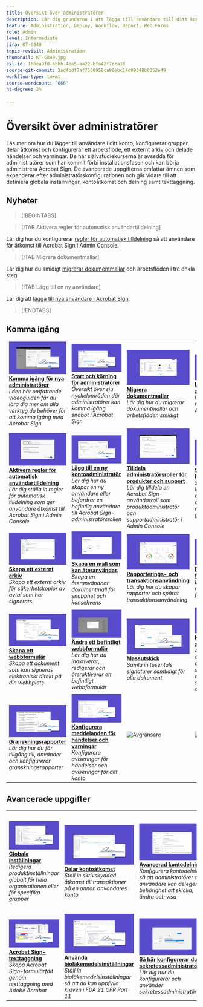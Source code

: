 ```yaml
---
title: Översikt över administratörer
description: Lär dig grunderna i att lägga till användare till ditt konto, konfigurera grupper, dela åtkomst och konfigurera ett arbetsflöde, ett externt arkiv och delade händelser och varningar
feature: Administration, Deploy, Workflow, Report, Web Forms
role: Admin
level: Intermediate
jira: KT-6849
topic-revisit: Administration
thumbnail: KT-6849.jpg
exl-id: 1b6ea9f0-6bbb-4ea5-aa22-bfa42f7cca18
source-git-commit: 2ad4bdf7af7560958ca90ebc14d09348b0352e49
workflow-type: tm+mt
source-wordcount: '666'
ht-degree: 2%

---
```


# Översikt över administratörer

Läs mer om hur du lägger till användare i ditt konto, konfigurerar grupper, delar åtkomst och konfigurerar ett arbetsflöde, ett externt arkiv och delade händelser och varningar. De här självstudiekurserna är avsedda för administratörer som har kommit förbi installationsfasen och kan börja administrera Acrobat Sign. De avancerade uppgifterna omfattar ämnen som expanderar efter administratörskonfigurationen och går vidare till att definiera globala inställningar, kontoåtkomst och delning samt texttaggning.

## Nyheter

>[!BEGINTABS]

>[!TAB Aktivera regler för automatisk användartilldelning]

Lär dig hur du konfigurerar [regler för automatisk tilldelning](automatic-assignment-rules.md) så att användare får åtkomst till Acrobat Sign i Admin Console.

>[!TAB Migrera dokumentmallar]

Lär dig hur du smidigt [migrerar dokumentmallar](docusign-templates.md) och arbetsflöden i tre enkla steg.

>[!TAB Lägg till en ny användare]

Lär dig att [lägga till nya användare i Acrobat Sign](add-users-to-your-account.md).

>[!ENDTABS]

## Komma igång

<table style="table-layout:fixed">
<tr>
  <td>
    <a href="get-started-admin.md">
      <img alt="Komma igång för nya administratörer" src="../assets/get-started-admin.png" />
    </a>
    <div>
    <a href="get-started-admin.md"><strong>Komma igång för nya administratörer</strong></a>
    </div>
    <em>I den här omfattande videoguiden får du lära dig mer om alla verktyg du behöver för att komma igång med Acrobat Sign</em>
    <br>
  </td>
  <td>
    <a href="up-and-running-admin.md">
      <img alt="Komma igång för administratörer" src="../assets/up-and-running.png" />
    </a>
    <div>
    <a href="up-and-running-admin.md"><strong>Start och körning för administratörer</strong></a>
    </div>
    <em>Översikt över sju nyckelområden där administratörer kan komma igång snabbt i Acrobat Sign</em>
    <br>
  </td>
  <td>
    <a href="docusign-templates.md">
      <img alt="Migrera dokumentmallar" src="../assets/migrate-templates.png" />
    </a>
    <div>
    <a href="docusign-templates.md"><strong>Migrera dokumentmallar</strong></a>
    </div>
    <em>Lär dig hur du migrerar dokumentmallar och arbetsflöden smidigt</em>
    <br>
  </td>
  <td>
    <a href="add-users-to-your-account.md">
      <img alt="Lägg till en ny användare" src="../assets/add-user.png" />
    </a>
    <div>
    <a href="add-users-to-your-account.md"><strong>Lägg till en ny användare</strong></a>
    </div>
    <em>Lär dig lägga till nya användare i Acrobat Sign</em>
    <br>
  </td>
</tr>
<tr>
  <td>
    <a href="automatic-assignment-rules.md">
      <img alt="Aktivera regler för automatisk användartilldelning" src="../assets/automatic-assignment.png" />
    </a>
    <div>
    <a href="automatic-assignment-rules.md"><strong>Aktivera regler för automatisk användartilldelning</strong></a>
    </div>
    <em>Lär dig ställa in regler för automatisk tilldelning som ger användare åtkomst till Acrobat Sign i Admin Console</em>
    <br>
  </td>
  <td>
    <a href="add-admin.md">
      <img alt="Lägg till en ny kontoadministratör" src="../assets/add-admin.png" />
    </a>
    <div>
    <a href="add-admin.md"><strong>Lägg till en ny kontoadministratör</strong></a>
    </div>
    <em>Lär dig hur du skapar en ny användare eller befordrar en befintlig användare till Acrobat Sign-administratörsrollen</em>
    <br>
  </td>
    <td>
      <a href="promote-admin.md">
        <img alt="Tilldela administratörsroller för produkter och support" src="../assets/assign-product.png" />
      </a>
      <div>
      <a href="promote-admin.md"><strong>Tilldela administratörsroller för produkter och support</strong></a>
      </div>
      <em>Lär dig tilldela en Acrobat Sign-användarroll som produktadministratör och supportadministratör i Admin Console</em>
      <br>
    </td>
    <td>
      <a href="create-and-manage-groups.md">
        <img alt="Skapa och hantera grupper" src="../assets/groups.png" />
      </a>
      <div>
      <a href="create-and-manage-groups.md"><strong>Skapa och hantera grupper</strong></a>
      </div>
      <em>Skapa grupper, lägg till användare i grupper och redigera gruppinställningar</em>
      <br>
    </td>
</tr>
<tr>
 <td>
      <a href="set-up-your-external-archive.md">
        <img alt="Upprätta ett externt arkiv" src="../assets/external-archive.png" />
      </a>
      <div>
      <a href="set-up-your-external-archive.md"><strong>Skapa ett externt arkiv</strong></a>
      </div>
      <em>Skapa ett externt arkiv för säkerhetskopior av avtal som har signerats</em>
      <br>
    </td>
  <td>
    <a href="../sign-advanced-users/create-a-template.md">
      <img alt="Skapa en återanvändbar mall" src="../assets/create-template.png" />
    </a>
    <div>
    <a href="../sign-advanced-users/create-a-template.md"><strong>Skapa en mall som kan återanvändas</strong></a>
    </div>
    <em>Skapa en återanvändbar dokumentmall för snabbhet och konsekvens</em>
    <br>
  </td>
  <td>
    <a href="../sign-advanced-users/creating-a-report.md">
      <img alt="Rapportering och transaktionsanvändning" src="../assets/reporting.png" />
    </a>
    <div>
    <a href="../sign-advanced-users/creating-a-report.md"><strong>Rapporterings- och transaktionsanvändning</strong></a>
    </div>
    <em>Lär dig hur du skapar rapporter och spårar transaktionsanvändning</em>
    <br>
  </td>
  <td>
    <a href="report-options.md">
      <img alt="Rapportalternativ för användare" src="../assets/report-options.png" />
    </a>
    <div>
    <a href="report-options.md"><strong>Rapportalternativ för användare</strong></a>
    </div>
    <em>Lär dig ställa in rapportalternativ för användare</em>
    <br>
  </td>
</tr>  
<tr>
   <td>
    <a href="../sign-advanced-users/webform.md">
      <img alt="Skapa ett webbformulär" src="../assets/web-form.png" />
    </a>
    <div>
    <a href="../sign-advanced-users/webform.md"><strong>Skapa ett webbformulär</strong></a>
    </div>
    <em>Skapa ett dokument som kan signeras elektroniskt direkt på din webbplats</em>
    <br>
  </td>
  <td>
    <a href="../sign-advanced-users/modify-webform.md">
      <img alt="Ändra ett befintligt webbformulär" src="../assets/modify-web-form.png" />
    </a>
    <div>
    <a href="../sign-advanced-users/modify-webform.md"><strong>Ändra ett befintligt webbformulär</strong></a>
    </div>
    <em>Lär dig hur du inaktiverar, redigerar och återaktiverar ett befintligt webbformulär</em>
    <br>
  </td>
  <td>
    <a href="../sign-advanced-users/megasign.md">
      <img alt="Massutskick" src="../assets/send-in-bulk.png" />
    </a>
    <div>
    <a href="../sign-advanced-users/megasign.md"><strong>Massutskick</strong></a>
    </div>
    <em>Samla in tusentals signaturer samtidigt för alla dokument</em>
    <br>
  </td>
  <td>
    <a href="building-a-custom-workflow.md">
      <img alt="Konfigurera ett arbetsflöde" src="../assets/workflow.png" />
    </a>
    <div>
    <a href="building-a-custom-workflow.md"><strong>Konfigurera ett arbetsflöde</strong></a>
    </div>
    <em>Automatisera arbetsflöden för dokument för att snabbt få elektroniska signaturer och data</em>
    <br>
  </td>
</tr>
<tr>
     <td>
    <a href="audit-reports.md">
      <img alt="Granskningsrapporter" src="../assets/audit-report.png" />
    </a>
    <div>
    <a href="audit-reports.md"><strong>Granskningsrapporter</strong></a>
    </div>
    <em>Lär dig hur du får tillgång till, använder och konfigurerar granskningsrapporter</em>
    <br>
    </td>
    <td>
      <a href="set-up-shared-events-and-alert.md">
        <img alt="Konfigurera delade händelser och varningar" src="../assets/notifications.png" />
      </a>
      <div>
      <a href="set-up-shared-events-and-alert.md"><strong>Konfigurera meddelanden för händelser och varningar</strong></a>
      </div>
      <em>Konfigurera aviseringar för händelser och aviseringar för ditt konto</em>
      <br>
    </td>
    <td>
      <img alt="Avgränsare" src="../assets/Whitespacer.png" />
      <div>
      <br>
    </td>
    <td>
      <img alt="Avgränsare" src="../assets/Whitespacer.png" />
      <div>
      <br>
    </td>
</tr>    
</table>

## Avancerade uppgifter

<table style="table-layout:fixed">
<tr>
  <td>
    <a href="learn-about-global-settings.md">
      <img alt="Globala inställningar" src="../assets/global-settings.png">
    </a>
    <div>
    <a href="learn-about-global-settings.md"><strong>Globala inställningar</strong></a>
    </div>
    <em>Redigera produktinställningar globalt för hela organisationen eller för specifika grupper</em>
    <br>
  </td>
  <td>
    <a href="share-account-access.md">
      <img alt="Delar kontoåtkomst" src="../assets/sharing.png" />
    </a>  
    <div>
    <a href="share-account-access.md"><strong>Delar kontoåtkomst</strong></a>
    </div>
    <em>Ställ in skrivskyddad åtkomst till transaktioner på en annan användares konto</em>
    <br>
  </td>
  <td>
    <a href="advanced-account-sharing.md">
      <img alt="Avancerad kontodelning" src="../assets/advanced-sharing.png" />
    </a>
    <div>
    <a href="advanced-account-sharing.md"><strong>Avancerad kontodelning</strong></a>
    </div>
    <em>Konfigurera kontodelning så att administratörer och användare kan delegera behörighet att skicka, ändra och visa</em>
    <br>
  </td>
  <td>
    <a href="bulk-download-tool.md">
      <img alt="Hämta verktyg i grupp" src="../assets/bulk-download.png" />
    </a>
    <div>
    <a href="bulk-download-tool.md"><strong>Verktyget Hämta i grupp</strong></a>
    </div>
    <em>Lär dig använda verktyget Hämta i grupp för att snabbt hämta alla dina signerade avtal</em>
    <br>
  </td> 
</tr>
<tr>
   <td>
     <a href="../sign-advanced-users/adobe-sign-text-tagging.md">
      <img alt="Acrobat Sign-texttaggar" src="../assets/tagging.png" />
    </a>
    <div>
    <a href="../sign-advanced-users/adobe-sign-text-tagging.md"><strong>Acrobat Sign-texttaggning</strong></a>
    <div>
    <em>Skapa Acrobat Sign-formulärfält genom texttaggning med Adobe Acrobat</em>
    <br>
  </td>
  <td>
    <a href="use-bio-pharma-settings.md">
      <img alt="Använda bioläkemedelsinställningar" src="../assets/bio-settings.png" />
    </a>
    <div>
    <a href="use-bio-pharma-settings.md"><strong>Använda bioläkemedelsinställningar</strong></a>
    </div>
    <em>Ställ in bioläkemedelsinställningar så att du kan uppfylla kraven i FDA 21 CFR Part 11</em>
    <br>
  </td>
  <td>
    <a href="privacy.md">
      <img alt="Konfigurera sekretessadministratör" src="../assets/privacy-admin.png" />
    </a>
    <div>
    <a href="privacy.md"><strong>Så här konfigurerar du sekretessadministratörer</strong></a>
    </div>
    <em>Lär dig hur du konfigurerar och använder sekretessadministratörer</em>
    <br>
  </td>
  <td>
    <img alt="Avgränsare" src="../assets/Grayspacer.png" />
    <div>
    <br>
  </td>
</tr>
</table>
